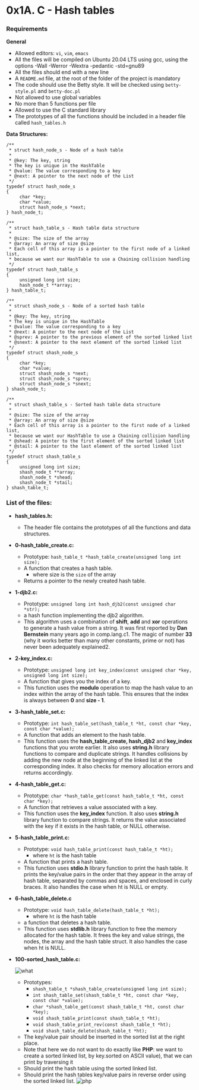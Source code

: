 # 0x1A. C - Hash tables

### Requirements
**General**
  - Allowed editors: `vi`, `vim`, `emacs`
  - All the files will be compiled on Ubuntu 20.04 LTS using gcc, using the options -Wall -Werror -Wextra -pedantic -std=gnu89
  - All the files should end with a new line
  - A `README.md` file, at the root of the folder of the project is mandatory
  - The code should use the Betty style. It will be checked using `betty-style.pl` and `betty-doc.pl`
  - Not allowed to use global variables
  - No more than 5 functions per file
  - Allowed to use the C standard library
  - The prototypes of all the functions should be included in a header file called `hash_tables.h`

**Data Structures:**
```
/**
 * struct hash_node_s - Node of a hash table
 *
 * @key: The key, string
 * The key is unique in the HashTable
 * @value: The value corresponding to a key
 * @next: A pointer to the next node of the List
 */
typedef struct hash_node_s
{
     char *key;
     char *value;
     struct hash_node_s *next;
} hash_node_t;

/**
 * struct hash_table_s - Hash table data structure
 *
 * @size: The size of the array
 * @array: An array of size @size
 * Each cell of this array is a pointer to the first node of a linked list,
 * because we want our HashTable to use a Chaining collision handling
 */
typedef struct hash_table_s
{
     unsigned long int size;
     hash_node_t **array;
} hash_table_t;
```
```
/**
 * struct shash_node_s - Node of a sorted hash table
 *
 * @key: The key, string
 * The key is unique in the HashTable
 * @value: The value corresponding to a key
 * @next: A pointer to the next node of the List
 * @sprev: A pointer to the previous element of the sorted linked list
 * @snext: A pointer to the next element of the sorted linked list
 */
typedef struct shash_node_s
{
     char *key;
     char *value;
     struct shash_node_s *next;
     struct shash_node_s *sprev;
     struct shash_node_s *snext;
} shash_node_t;

/**
 * struct shash_table_s - Sorted hash table data structure
 *
 * @size: The size of the array
 * @array: An array of size @size
 * Each cell of this array is a pointer to the first node of a linked list,
 * because we want our HashTable to use a Chaining collision handling
 * @shead: A pointer to the first element of the sorted linked list
 * @stail: A pointer to the last element of the sorted linked list
 */
typedef struct shash_table_s
{
     unsigned long int size;
     shash_node_t **array;
     shash_node_t *shead;
     shash_node_t *stail;
} shash_table_t;
```

### List of the files:
- **hash_tables.h:**
   - The header file contains the prototypes of all the functions and data structures.
- **0-hash_table_create.c:**
   - Prototype: `hash_table_t *hash_table_create(unsigned long int size);`
   - A function that creates a hash table.
     - where size is the `size` of the array
   - Returns a pointer to the newly created hash table.
- **1-djb2.c:**
  - Prototype: `unsigned long int hash_djb2(const unsigned char *str);`
  - a hash function implementing the djb2 algorithm.
  - This algorithm uses a combination of **shift**, **add** and **xor** operations to generate a hash value from a string. It was first reported by **Dan Bernstein** many years ago in comp.lang.c1. The magic of number **33** (why it works better than many other constants, prime or not) has never been adequately explained2.
- **2-key_index.c:**
  - Prototype: `unsigned long int key_index(const unsigned char *key, unsigned long int size);`
  - A function that gives you the index of a key.
  - This function uses the **modulo** operation to map the hash value to an index within the array of the hash table. This ensures that the index is always between **0** and **size - 1**.
- **3-hash_table_set.c:**
  - Prototype: `int hash_table_set(hash_table_t *ht, const char *key, const char *value);`
  - A function that adds an element to the hash table.
  - This function uses the **hash_table_create, hash_djb2** and **key_index** functions that you wrote earlier. It also uses **string.h** library functions to compare and duplicate strings. It handles collisions by adding the new node at the beginning of the linked list at the corresponding index. It also checks for memory allocation errors and returns accordingly.
- **4-hash_table_get.c:**
  - Prototype: `char *hash_table_get(const hash_table_t *ht, const char *key);`
  - A function that retrieves a value associated with a key.
  - This function uses the **key_index** function. It also uses **string.h** library function to compare strings. It returns the value associated with the key if it exists in the hash table, or NULL otherwise.
- **5-hash_table_print.c:**
  - Prototype: `void hash_table_print(const hash_table_t *ht);`
    - where `ht` is the hash table
  - A function that prints a hash table.
  - This function uses **stdio.h** library function to print the hash table. It prints the key/value pairs in the order that they appear in the array of hash table, separated by commas and spaces, and enclosed in curly braces. It also handles the case when ht is NULL or empty.
- **6-hash_table_delete.c**
  - Prototype: `void hash_table_delete(hash_table_t *ht);`
    - where `ht` is the hash table
  - a function that deletes a hash table.
  - This function uses **stdlib.h** library function to free the memory allocated for the hash table. It frees the key and value strings, the nodes, the array and the hash table struct. It also handles the case when ht is NULL.
- **100-sorted_hash_table.c:**
  
   ![what](http://www.smartinsights.com/wp-content/uploads/2017/09/email-marketing-testing-shocked.gif)
  - Prototypes:
      - `shash_table_t *shash_table_create(unsigned long int size);`
      - `int shash_table_set(shash_table_t *ht, const char *key, const char *value);`
      - `char *shash_table_get(const shash_table_t *ht, const char *key);`
      - `void shash_table_print(const shash_table_t *ht);`
      - `void shash_table_print_rev(const shash_table_t *ht);`
      - `void shash_table_delete(shash_table_t *ht);`
  - The key/value pair should be inserted in the sorted list at the right place.
  - Note that here we do not want to do exactly like **PHP**: we want to create a sorted linked list, by key.sorted on ASCII value), that we can print by traversing it
  - Should print the hash table using the sorted linked list.
  - Should print the hash tables key/value pairs in reverse order using the sorted linked list.
   ![php](https://www.alwaysdata.com/static/img/technologies/languages/php.png)
